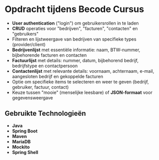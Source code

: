 # Opdracht tijdens Becode Cursus

- **User authentication** ("login") om gebruikersrollen in te laden
- **CRUD** operaties voor "bedrijven", "facturen", "contacten" en "gebruikers"
- Filteren en lijstweergave van bedrijven van specifieke types (provider/client)
- **Bedrijvenlijst** met essentiële informatie: naam, BTW-nummer, bijbehorende facturen en contacten
- **Factuurlijst** met details: nummer, datum, bijbehorend bedrijf, bedrijfstype en contactpersoon
- **Contactenlijst** met relevante details: voornaam, achternaam, e-mail, aangesloten bedrijf en gekoppelde facturen
- Optie om specifieke items te selecteren en weer te geven (bedrijf, gebruiker, factuur, contact)
- Keuze tussen "mooie" (menselijke leesbare) of **JSON-formaat** voor gegevensweergave

## Gebruikte Technologieën

- **Java**
- **Spring Boot**
- **Maven**
- **MariaDB**
- **Mockito**
- **Spring Shell**

